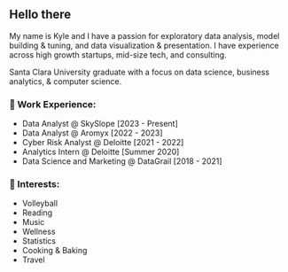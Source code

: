 ## **Hello there**

My name is Kyle and I have a passion for exploratory data analysis, model building & tuning, and data visualization & presentation. I have experience across high growth startups, mid-size tech, and consulting.

Santa Clara University graduate with a focus on data science, business analytics, & computer science.

### 💼 Work Experience:

* Data Analyst @ SkySlope [2023 - Present]
* Data Analyst @ Aromyx [2022 - 2023]
* Cyber Risk Analyst @ Deloitte [2021 - 2022]
* Analytics Intern @ Deloitte [Summer 2020]
* Data Science and Marketing @ DataGrail [2018 - 2021]

### 🏐 Interests:

* Volleyball
* Reading
* Music
* Wellness
* Statistics
* Cooking & Baking
* Travel
